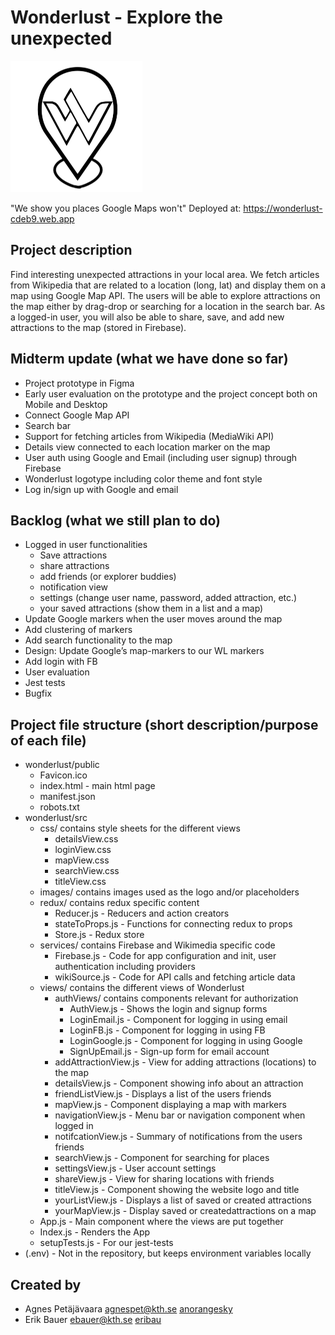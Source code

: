 # Wonderlust - Explore the unexpected
![alt text](https://github.com/anorangesky/wonderlust/blob/master/src/images/wonderlust2.png?raw=true)

"We show you places Google Maps won't" 
Deployed at: https://wonderlust-cdeb9.web.app

## Project description
Find interesting unexpected attractions in your local area. We fetch articles from Wikipedia that are related to a location (long, lat) and display them on a map using Google Map API. The users will be able to explore attractions on the map either by drag-drop or searching for a location in the search bar. As a logged-in user, you will also be able to share, save, and add new attractions to the map (stored in Firebase).  

## Midterm update (what we have done so far)
- Project prototype in Figma
- Early user evaluation on the prototype and the project concept both on Mobile and Desktop
- Connect Google Map API
- Search bar 
- Support for fetching articles from Wikipedia (MediaWiki API)
- Details view connected to each location marker on the map  
- User auth using Google and Email (including user signup) through Firebase
- Wonderlust logotype including color theme and font style
- Log in/sign up with Google and email
 
## Backlog (what we still plan to do)
- Logged in user functionalities
  - Save attractions
  - share attractions
  - add friends (or explorer buddies)
  - notification view
  - settings (change user name, password, added attraction, etc.)
  - your saved attractions (show them in a list and a map)
- Update Google markers when the user moves around the map
- Add clustering of markers 
- Add search functionality to the map
- Design: Update Google’s map-markers to our WL markers
- Add login with FB 
- User evaluation
- Jest tests 
- Bugfix

## Project file structure (short description/purpose of each file)
- wonderlust/public
  -  Favicon.ico  
  -  index.html - main html page
  -  manifest.json
   -  robots.txt
- wonderlust/src
  -   css/ contains style sheets for the different views
      - detailsView.css
      - loginView.css
      - mapView.css
      - searchView.css
      - titleView.css
  - images/ contains images used as the logo and/or placeholders
  -  redux/ contains redux specific content
     -  Reducer.js - Reducers and action creators
     -  stateToProps.js - Functions for connecting redux to props
     -  Store.js - Redux store
   - services/ contains Firebase and Wikimedia specific code
     - Firebase.js - Code for app configuration and init, user authentication including providers
     - wikiSource.js - Code for API calls and fetching article data 
   - views/ contains the different views of Wonderlust
     - authViews/ contains components relevant for authorization
       - AuthView.js - Shows the login and signup forms
       - LoginEmail.js - Component for logging in using email
       - LoginFB.js - Component for logging in using FB
       - LoginGoogle.js - Component for logging in using Google
       - SignUpEmail.js - Sign-up form for email account
     - addAttractionView.js - View for adding attractions (locations) to the map
     - detailsView.js - Component showing info about an attraction
     - friendListView.js - Displays a list of the users friends
     - mapView.js - Component displaying a map with markers 
     - navigationView.js - Menu bar or navigation component when logged in
     - notifcationView.js - Summary of notifications from the users friends
     - searchView.js - Component for searching for places
     - settingsView.js - User account settings
     - shareView.js - View for sharing locations with friends
     - titleView.js - Component showing the website logo and title
     - yourListView.js - Displays a list of saved or created attractions
     - yourMapView.js - Display saved or createdattractions on a map
  - App.js - Main component where the views are put together
  - Index.js - Renders the App
  - setupTests.js - For our jest-tests 
- (.env) - Not in the repository, but keeps environment variables locally

## Created by 
- Agnes Petäjävaara <agnespet@kth.se> [anorangesky](https://github.com/anorangesky)
- Erik Bauer <ebauer@kth.se> [eribau](https://github.com/eribau)

